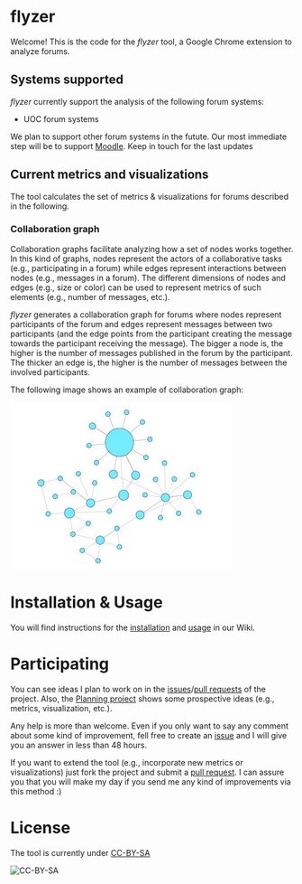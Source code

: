 
# flyzer
Welcome! This is the code for the _flyzer_ tool, a Google Chrome extension to analyze forums. 

## Systems supported
_flyzer_ currently support the analysis of the following forum systems:

* UOC forum systems

We plan to support other forum systems in the futute. Our most immediate step will be to support [Moodle](https://moodle.org). Keep in touch for the last updates

## Current metrics and visualizations

The tool calculates the set of metrics & visualizations for forums described in the following. 

### Collaboration graph

Collaboration graphs facilitate analyzing how a set of nodes works together. In this kind of graphs, nodes represent the actors of a collaborative tasks (e.g., participating in a forum) while edges represent interactions between nodes (e.g., messages in a forum). The different dimensions of nodes and edges (e.g., size or color) can be used to represent metrics of such elements (e.g., number of messages, etc.).

_flyzer_ generates a collaboration graph for forums where nodes represent participants of the forum and edges represent messages between two participants (and the edge points from the participant creating the message towards the participant receiving the message). The bigger a node is, the higher is the number of messages published in the forum by the participant. The thicker an edge is, the higher is the number of messages between the involved participants.

The following image shows an example of collaboration graph:

![Collaboration Graph example](https://github.com/jlcanovas/flyzer/blob/master/examples/exampleGraph.jpg?raw=true?raw=true "Collaboration Graph Example")

# Installation & Usage
You will find instructions for the [installation](https://github.com/jlcanovas/flyzer/wiki/Installation) and [usage](https://github.com/jlcanovas/flyzer/wiki/Basic-Usage) in our Wiki.

# Participating
You can see ideas I plan to work on in the [issues](https://github.com/jlcanovas/flyzer/issues)/[pull requests](https://github.com/jlcanovas/flyzer/pulls) of the project. Also, the [Planning project](https://github.com/jlcanovas/flyzer/projects/3) shows some prospective ideas (e.g., metrics, visualization, etc.).

Any help is more than welcome. Even if you only want to say any comment about some kind of improvement, fell free to create an [issue]([https://github.com/jlcanovas/flyzer/issues](https://github.com/jlcanovas/flyzer/issues)) and I will give you an answer in less than 48 hours. 

If you want to extend the tool (e.g., incorporate new metrics or visualizations) just fork the project and submit a [pull request]([https://github.com/jlcanovas/flyzer/pulls](https://github.com/jlcanovas/flyzer/pulls)). I can assure you that you will make my day if you send me any kind of improvements via this method :)

# License
The tool is currently under [CC-BY-SA]([https://creativecommons.org/licenses/by-sa/4.0/](https://creativecommons.org/licenses/by-sa/4.0/))

![CC-BY-SA](https://i.creativecommons.org/l/by-sa/4.0/88x31.png)
